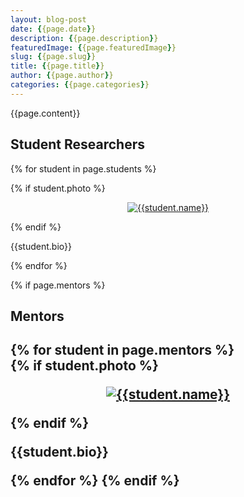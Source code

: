 ```yaml
---
layout: blog-post
date: {{page.date}}
description: {{page.description}}
featuredImage: {{page.featuredImage}}
slug: {{page.slug}}
title: {{page.title}}
author: {{page.author}}
categories: {{page.categories}}
---
```


{{page.content}}

<h2> Student Researchers </h2>

{% for student in page.students %}
<div class="floatclearfix">
    {% if student.photo %}
    <p style="display: flex; justify-content: center;"><a href="{{ student.photo | absolute_url }}"><img alt="{{student.name}}" class="{{student.align}}" src="{{student.photo | resize: '180x240'}}"></a></p>{% endif %}
    <p>{{student.bio}}</p>
</div>
{% endfor %}

{% if page.mentors %}
    <h2> Mentors <h2>
    {% for student in page.mentors %}
    <div class="floatclearfix">
        {% if student.photo %}
        <p style="display: flex; justify-content: center;"><a href="{{ student.photo | absolute_url }}"><img alt="{{student.name}}" class="{{student.align}}" src="{{student.photo | resize: '180x240'}}"></a></p>{% endif %}
        <p>{{student.bio}}</p>
    </div>
    {% endfor %}
{% endif %}
